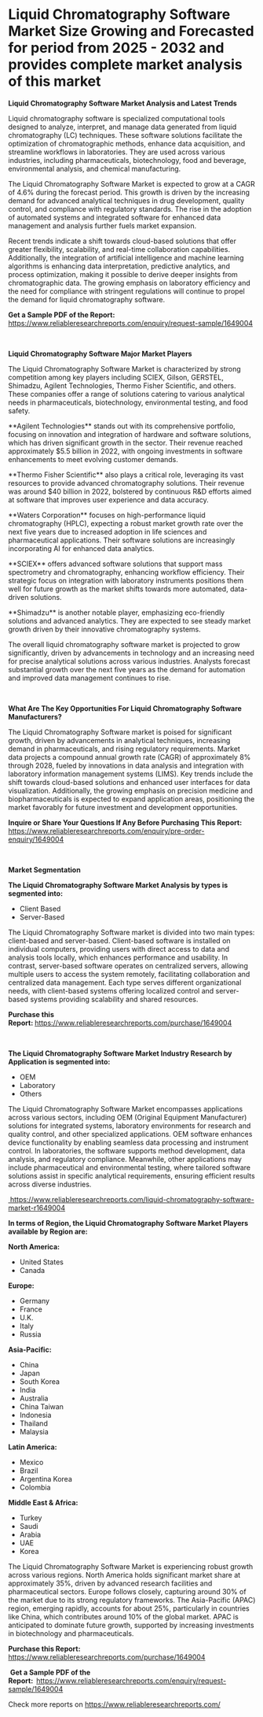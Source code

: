 <p><h1>Liquid Chromatography Software Market Size Growing and Forecasted for period from 2025 - 2032 and provides complete market analysis of this market</h1></p><p><strong>Liquid Chromatography Software Market Analysis and Latest Trends</strong></p>
<p><p>Liquid chromatography software is specialized computational tools designed to analyze, interpret, and manage data generated from liquid chromatography (LC) techniques. These software solutions facilitate the optimization of chromatographic methods, enhance data acquisition, and streamline workflows in laboratories. They are used across various industries, including pharmaceuticals, biotechnology, food and beverage, environmental analysis, and chemical manufacturing.</p><p>The Liquid Chromatography Software Market is expected to grow at a CAGR of 4.6% during the forecast period. This growth is driven by the increasing demand for advanced analytical techniques in drug development, quality control, and compliance with regulatory standards. The rise in the adoption of automated systems and integrated software for enhanced data management and analysis further fuels market expansion. </p><p>Recent trends indicate a shift towards cloud-based solutions that offer greater flexibility, scalability, and real-time collaboration capabilities. Additionally, the integration of artificial intelligence and machine learning algorithms is enhancing data interpretation, predictive analytics, and process optimization, making it possible to derive deeper insights from chromatographic data. The growing emphasis on laboratory efficiency and the need for compliance with stringent regulations will continue to propel the demand for liquid chromatography software.</p></p>
<p><strong>Get a Sample PDF of the Report:&nbsp;</strong> <a href="https://www.reliableresearchreports.com/enquiry/request-sample/1649004?utm_campaign=2296&utm_medium=2&utm_source=Github&utm_content=ia&utm_term=09032025&utm_id=liquid-chromatography-software">https://www.reliableresearchreports.com/enquiry/request-sample/1649004</a></p>
<p>&nbsp;</p>
<p><strong>Liquid Chromatography Software Major Market Players</strong></p>
<p><p>The Liquid Chromatography Software Market is characterized by strong competition among key players including SCIEX, Gilson, GERSTEL, Shimadzu, Agilent Technologies, Thermo Fisher Scientific, and others. These companies offer a range of solutions catering to various analytical needs in pharmaceuticals, biotechnology, environmental testing, and food safety.</p><p>**Agilent Technologies** stands out with its comprehensive portfolio, focusing on innovation and integration of hardware and software solutions, which has driven significant growth in the sector. Their revenue reached approximately $5.5 billion in 2022, with ongoing investments in software enhancements to meet evolving customer demands.</p><p>**Thermo Fisher Scientific** also plays a critical role, leveraging its vast resources to provide advanced chromatography solutions. Their revenue was around $40 billion in 2022, bolstered by continuous R&D efforts aimed at software that improves user experience and data accuracy.</p><p>**Waters Corporation** focuses on high-performance liquid chromatography (HPLC), expecting a robust market growth rate over the next five years due to increased adoption in life sciences and pharmaceutical applications. Their software solutions are increasingly incorporating AI for enhanced data analytics.</p><p>**SCIEX** offers advanced software solutions that support mass spectrometry and chromatography, enhancing workflow efficiency. Their strategic focus on integration with laboratory instruments positions them well for future growth as the market shifts towards more automated, data-driven solutions.</p><p>**Shimadzu** is another notable player, emphasizing eco-friendly solutions and advanced analytics. They are expected to see steady market growth driven by their innovative chromatography systems.</p><p>The overall liquid chromatography software market is projected to grow significantly, driven by advancements in technology and an increasing need for precise analytical solutions across various industries. Analysts forecast substantial growth over the next five years as the demand for automation and improved data management continues to rise.</p></p>
<p>&nbsp;</p>
<p><strong>What Are The Key Opportunities For Liquid Chromatography Software Manufacturers?</strong></p>
<p><p>The Liquid Chromatography Software market is poised for significant growth, driven by advancements in analytical techniques, increasing demand in pharmaceuticals, and rising regulatory requirements. Market data projects a compound annual growth rate (CAGR) of approximately 8% through 2028, fueled by innovations in data analysis and integration with laboratory information management systems (LIMS). Key trends include the shift towards cloud-based solutions and enhanced user interfaces for data visualization. Additionally, the growing emphasis on precision medicine and biopharmaceuticals is expected to expand application areas, positioning the market favorably for future investment and development opportunities.</p></p>
<p><strong>Inquire or Share Your Questions If Any Before Purchasing This Report:</strong> <a href="https://www.reliableresearchreports.com/enquiry/pre-order-enquiry/1649004?utm_campaign=2296&utm_medium=2&utm_source=Github&utm_content=ia&utm_term=09032025&utm_id=liquid-chromatography-software">https://www.reliableresearchreports.com/enquiry/pre-order-enquiry/1649004</a></p>
<p>&nbsp;</p>
<p><strong>Market Segmentation</strong></p>
<p><strong>The Liquid Chromatography Software Market Analysis by types is segmented into:</strong></p>
<p><ul><li>Client Based</li><li>Server-Based</li></ul></p>
<p><p>The Liquid Chromatography Software market is divided into two main types: client-based and server-based. Client-based software is installed on individual computers, providing users with direct access to data and analysis tools locally, which enhances performance and usability. In contrast, server-based software operates on centralized servers, allowing multiple users to access the system remotely, facilitating collaboration and centralized data management. Each type serves different organizational needs, with client-based systems offering localized control and server-based systems providing scalability and shared resources.</p></p>
<p><strong>Purchase this Report:&nbsp;</strong><a href="https://www.reliableresearchreports.com/purchase/1649004?utm_campaign=2296&utm_medium=2&utm_source=Github&utm_content=ia&utm_term=09032025&utm_id=liquid-chromatography-software">https://www.reliableresearchreports.com/purchase/1649004</a></p>
<p>&nbsp;</p>
<p><strong>The Liquid Chromatography Software Market Industry Research by Application is segmented into:</strong></p>
<p><ul><li>OEM</li><li>Laboratory</li><li>Others</li></ul></p>
<p><p>The Liquid Chromatography Software Market encompasses applications across various sectors, including OEM (Original Equipment Manufacturer) solutions for integrated systems, laboratory environments for research and quality control, and other specialized applications. OEM software enhances device functionality by enabling seamless data processing and instrument control. In laboratories, the software supports method development, data analysis, and regulatory compliance. Meanwhile, other applications may include pharmaceutical and environmental testing, where tailored software solutions assist in specific analytical requirements, ensuring efficient results across diverse industries.</p></p>
<p><a href="https://www.reliableresearchreports.com/liquid-chromatography-software-market-r1649004?utm_campaign=2296&utm_medium=2&utm_source=Github&utm_content=ia&utm_term=09032025&utm_id=liquid-chromatography-software">&nbsp;https://www.reliableresearchreports.com/liquid-chromatography-software-market-r1649004</a></p>
<p><strong>In terms of Region, the Liquid Chromatography Software Market Players available by Region are:</strong></p>
<p>
    <p> <strong> North America: </strong>
        <ul>
            <li>United States</li>
            <li>Canada</li>
        </ul>
        </p> 
    <p> <strong> Europe: </strong>
        <ul>
            <li>Germany</li>
            <li>France</li>
            <li>U.K.</li>
            <li>Italy</li>
            <li>Russia</li>
        </ul>
        </p> 
    <p> <strong> Asia-Pacific: </strong>
        <ul>
            <li>China</li>
            <li>Japan</li>
            <li>South Korea</li>
            <li>India</li>
            <li>Australia</li>
            <li>China Taiwan</li>
            <li>Indonesia</li>
            <li>Thailand</li>
            <li>Malaysia</li>
        </ul>
        </p> 
    <p> <strong> Latin America: </strong>
        <ul>
            <li>Mexico</li>
            <li>Brazil</li>
            <li>Argentina Korea</li>
            <li>Colombia</li>
        </ul>
        </p> 
    <p> <strong> Middle East & Africa: </strong>
        <ul>
            <li>Turkey</li>
            <li>Saudi</li>
            <li>Arabia</li>
            <li>UAE</li>
            <li>Korea</li>
        </ul>
    </p>
    </p>
<p><p>The Liquid Chromatography Software Market is experiencing robust growth across various regions. North America holds significant market share at approximately 35%, driven by advanced research facilities and pharmaceutical sectors. Europe follows closely, capturing around 30% of the market due to its strong regulatory frameworks. The Asia-Pacific (APAC) region, emerging rapidly, accounts for about 25%, particularly in countries like China, which contributes around 10% of the global market. APAC is anticipated to dominate future growth, supported by increasing investments in biotechnology and pharmaceuticals.</p></p>
<p><strong>Purchase this Report: </strong><a href="https://www.reliableresearchreports.com/purchase/1649004?utm_campaign=2296&utm_medium=2&utm_source=Github&utm_content=ia&utm_term=09032025&utm_id=liquid-chromatography-software">https://www.reliableresearchreports.com/purchase/1649004</a></p>
<p>&nbsp;<strong>Get a Sample PDF of the Report:&nbsp;&nbsp;</strong><a href="https://www.reliableresearchreports.com/enquiry/request-sample/1649004?utm_campaign=2296&utm_medium=2&utm_source=Github&utm_content=ia&utm_term=09032025&utm_id=liquid-chromatography-software">https://www.reliableresearchreports.com/enquiry/request-sample/1649004</a></p>
<p><strong></strong></p>
<p>Check more reports on <a href="https://www.reliableresearchreports.com/?utm_campaign=2296&utm_medium=2&utm_source=Github&utm_content=ia&utm_term=09032025&utm_id=liquid-chromatography-software">https://www.reliableresearchreports.com/</a></p>